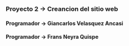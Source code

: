 ### Proyecto 2 → Creancion del sitio web

#### Programador → Giancarlos Velasquez Ancasi
#### Programador → Frans Neyra Quispe
